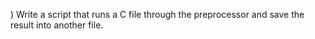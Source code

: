 )
Write a script that runs a C file through the preprocessor and save the result into another file.
